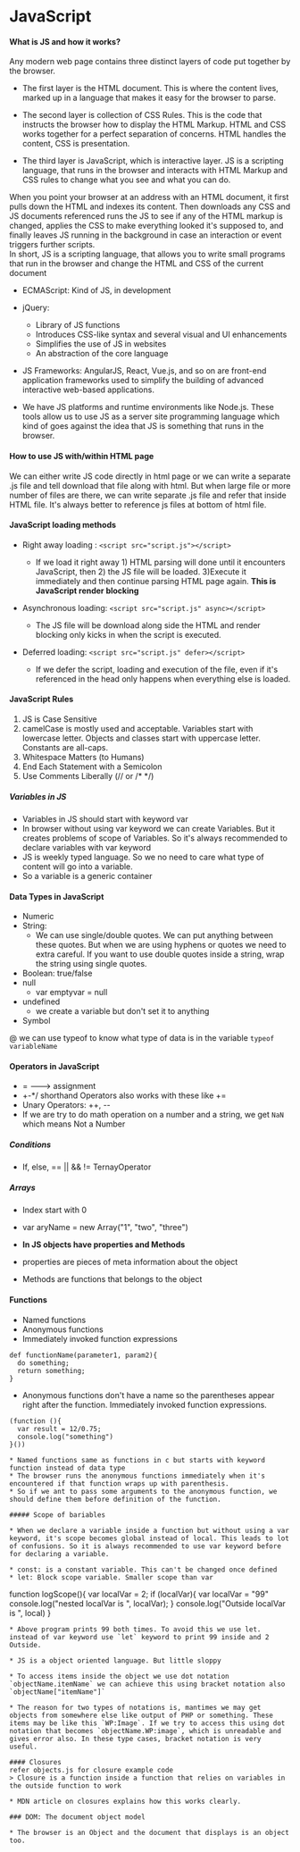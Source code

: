 # JavaScript

#### What is JS and how it works?

<p>Any modern web page contains three distinct layers of code put together by the browser.</p>

* The first layer is the HTML document. This is where the content lives, marked up in a language that makes it  easy for the browser to parse.

* The second layer is collection of CSS Rules. This is the code that instructs the browser how to display the HTML Markup. HTML and CSS works together for a perfect separation of concerns. HTML handles the content, CSS is presentation.

* The third layer is JavaScript, which is interactive layer. JS is a scripting language, that runs in the browser and interacts with HTML Markup and CSS rules to change what you see and what you can do.

When you point your browser at an address with an HTML document, it first pulls down the HTML and indexes its content. Then downloads any CSS and JS documents referenced runs the JS to see if any of the HTML markup is changed, applies the CSS to make everything looked it's supposed to, and finally leaves JS running in the background in case an interaction or event triggers further scripts.<br>
In short, JS is a scripting language, that allows you to write small programs that run in the browser and change the HTML and CSS of the current document

* ECMAScript: Kind of JS, in development
* jQuery:
  * Library of JS functions
  * Introduces CSS-like syntax and several visual and UI enhancements
  * Simplifies the use of JS in websites
  * An abstraction of the core language

* JS Frameworks: AngularJS, React, Vue.js, and so on are front-end application frameworks used to simplify the building of advanced interactive web-based applications.
* We have JS platforms and runtime environments like Node.js. These tools allow us to use JS as a server site programming language which kind of goes against the idea that JS is something that runs in the browser.

#### How to use JS with/within HTML page
We can either write JS code directly in html page or we can write a separate .js file and tell download that file along with html. But when large file or more number of files are there, we can write separate .js file and refer that inside HTML file. It's always better to reference js files at bottom of html file.

#### JavaScript loading methods
* Right away loading : ``<script src="script.js"></script>``
  * If we load it right away  1) HTML parsing will done until it encounters JavaScript, then 2) the JS file will be loaded. 3)Execute it immediately and then continue parsing HTML page again. <b>This is JavaScript render blocking</b>

* Asynchronous loading: `<script src="script.js" async></script>`
  * The JS file will be download along side the HTML and render blocking only kicks in when the script is executed.
* Deferred loading: `<script src="script.js" defer></script>`
  * If we defer the script, loading and execution of the file, even if it's referenced in the head only happens when everything else is loaded.

#### JavaScript Rules
1. JS is Case Sensitive
2. camelCase is mostly used and acceptable. Variables start with lowercase letter. Objects and classes start with uppercase letter. Constants are all-caps.
3. Whitespace Matters (to Humans)
4. End Each Statement with a Semicolon
5. Use Comments Liberally (// or /* */)

##### Variables in JS

* Variables in JS should start with keyword var
* In browser without using var keyword we can create Variables. But it creates problems of scope of Variables. So it's always recommended to declare variables with var keyword
* JS is weekly typed language. So we no need to care what type of content will go into a variable.
* So a variable is a generic container

#### Data Types in JavaScript
* Numeric
* String:
  * We can use single/double quotes. We can put anything between these quotes. But when we are using hyphens or quotes we need to extra careful. If you want to use double quotes inside a string, wrap the string using single quotes.
* Boolean: true/false
* null
  * var emptyvar = null
* undefined
  * we create a variable but don't set it to anything
* Symbol

@ we can use typeof to know what type of data is in the variable `typeof variableName`

#### Operators in JavaScript
* = ---> assignment
* +-*/ shorthand Operators also works with these like +=
* Unary Operators: ++, --
* If we are try to do math operation on a number and a string, we get `NaN` which means Not a Number

##### Conditions
* If, else, == || && != TernayOperator

##### Arrays
* Index start with 0
* var aryName = new Array("1", "two", "three")

* <b>In JS objects have properties and Methods</b>
* properties are pieces of meta information about the object
* Methods are functions that belongs to the object

#### Functions
* Named functions
* Anonymous functions
* Immediately invoked function expressions
```
def functionName(parameter1, param2){
  do something;
  return something;
}
```
* Anonymous functions don't have a name so the parentheses appear right after the function. Immediately invoked function expressions.
```
(function (){
  var result = 12/0.75;
  console.log("something")
}())

* Named functions same as functions in c but starts with keyword function instead of data type
* The browser runs the anonymous functions immediately when it's encountered if that function wraps up with parenthesis.
* So if we ant to pass some arguments to the anonymous function, we should define them before definition of the function.

##### Scope of bariables

* When we declare a variable inside a function but without using a var keyword, it's scope becomes global instead of local. This leads to lot of confusions. So it is always recommended to use var keyword before for declaring a variable.

* const: is a constant variable. This can't be changed once defined
* let: Block scope variable. Smaller scope than var

```
function logScope(){
  var localVar = 2;
  if (localVar){
    var localVar = "99"
    console.log("nested localVar is ", localVar);
  }
  console.log("Outside localVar is ", local)
}
```
* Above program prints 99 both times. To avoid this we use let. instead of var keyword use `let` keyword to print 99 inside and 2 Outside.

* JS is a object oriented language. But little sloppy

* To access items inside the object we use dot notation `objectName.itemName` we can achieve this using bracket notation also `objectName["itemName"]`

* The reason for two types of notations is, mantimes we may get objects from somewhere else like output of PHP or something. These items may be like this `WP:Image`. If we try to access this using dot notation that becomes `objectName.WP:image`, which is unreadable and gives error also. In these type cases, bracket notation is very useful.

#### Closures
refer objects.js for closure example code
> Closure is a function inside a function that relies on variables in the outside function to work

* MDN article on closures explains how this works clearly.

### DOM: The document object model

* The browser is an Object and the document that displays is an object too. 
